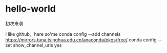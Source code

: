 # hello-world
初次来袭

I like github，here so'me
conda config --add channels https://mirrors.tuna.tsinghua.edu.cn/anaconda/pkgs/free/
conda config --set show_channel_urls yes
